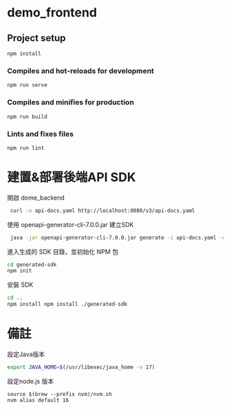 # demo_frontend

## Project setup
```
npm install
```

### Compiles and hot-reloads for development
```
npm run serve
```

### Compiles and minifies for production
```
npm run build
```

### Lints and fixes files
```
npm run lint
```

# 建置&部署後端API SDK

開啟 dome_backend
```sh
 curl -o api-docs.yaml http://localhost:8080/v3/api-docs.yaml
```
使用 openapi-generator-cli-7.0.0.jar 建立SDK
```sh
 java -jar openapi-generator-cli-7.0.0.jar generate -i api-docs.yaml -g javascript -o ./generated-sdk
```

進入生成的 SDK 目錄，並初始化 NPM 包
```sh
cd generated-sdk
npm init
```
安裝 SDK
```sh
cd ..
npm install npm install ./generated-sdk

```
# 備註
設定Java版本
```sh
export JAVA_HOME=$(/usr/libexec/java_home -v 17)
```
設定node.js 版本
```shell
source $(brew --prefix nvm)/nvm.sh 
nvm alias default 16
```

